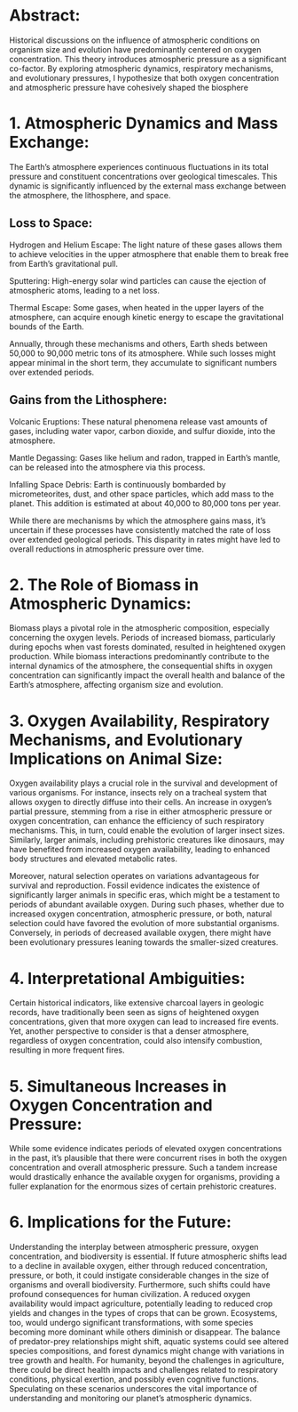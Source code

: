 # Abstract:
Historical discussions on the influence of atmospheric conditions on organism size and evolution have predominantly centered on oxygen concentration. This theory introduces atmospheric pressure as a significant co-factor. By exploring atmospheric dynamics, respiratory mechanisms, and evolutionary pressures, I hypothesize that both oxygen concentration and atmospheric pressure have cohesively shaped the biosphere

# 1. Atmospheric Dynamics and Mass Exchange:
The Earth’s atmosphere experiences continuous fluctuations in its total pressure and constituent concentrations over geological timescales. This dynamic is significantly influenced by the external mass exchange between the atmosphere, the lithosphere, and space.

## Loss to Space:
Hydrogen and Helium Escape: The light nature of these gases allows them to achieve velocities in the upper atmosphere that enable them to break free from Earth’s gravitational pull.

Sputtering: High-energy solar wind particles can cause the ejection of atmospheric atoms, leading to a net loss.

Thermal Escape: Some gases, when heated in the upper layers of the atmosphere, can acquire enough kinetic energy to escape the gravitational bounds of the Earth.

Annually, through these mechanisms and others, Earth sheds between 50,000 to 90,000 metric tons of its atmosphere. While such losses might appear minimal in the short term, they accumulate to significant numbers over extended periods.

## Gains from the Lithosphere:
Volcanic Eruptions: These natural phenomena release vast amounts of gases, including water vapor, carbon dioxide, and sulfur dioxide, into the atmosphere.

Mantle Degassing: Gases like helium and radon, trapped in Earth’s mantle, can be released into the atmosphere via this process.

Infalling Space Debris: Earth is continuously bombarded by micrometeorites, dust, and other space particles, which add mass to the planet. This addition is estimated at about 40,000 to 80,000 tons per year.

While there are mechanisms by which the atmosphere gains mass, it’s uncertain if these processes have consistently matched the rate of loss over extended geological periods. This disparity in rates might have led to overall reductions in atmospheric pressure over time.

# 2. The Role of Biomass in Atmospheric Dynamics:
Biomass plays a pivotal role in the atmospheric composition, especially concerning the oxygen levels. Periods of increased biomass, particularly during epochs when vast forests dominated, resulted in heightened oxygen production. While biomass interactions predominantly contribute to the internal dynamics of the atmosphere, the consequential shifts in oxygen concentration can significantly impact the overall health and balance of the Earth’s atmosphere, affecting organism size and evolution.

# 3. Oxygen Availability, Respiratory Mechanisms, and Evolutionary Implications on Animal Size:
Oxygen availability plays a crucial role in the survival and development of various organisms. For instance, insects rely on a tracheal system that allows oxygen to directly diffuse into their cells. An increase in oxygen’s partial pressure, stemming from a rise in either atmospheric pressure or oxygen concentration, can enhance the efficiency of such respiratory mechanisms. This, in turn, could enable the evolution of larger insect sizes. Similarly, larger animals, including prehistoric creatures like dinosaurs, may have benefited from increased oxygen availability, leading to enhanced body structures and elevated metabolic rates.

Moreover, natural selection operates on variations advantageous for survival and reproduction. Fossil evidence indicates the existence of significantly larger animals in specific eras, which might be a testament to periods of abundant available oxygen. During such phases, whether due to increased oxygen concentration, atmospheric pressure, or both, natural selection could have favored the evolution of more substantial organisms. Conversely, in periods of decreased available oxygen, there might have been evolutionary pressures leaning towards the smaller-sized creatures.

# 4. Interpretational Ambiguities:
Certain historical indicators, like extensive charcoal layers in geologic records, have traditionally been seen as signs of heightened oxygen concentrations, given that more oxygen can lead to increased fire events. Yet, another perspective to consider is that a denser atmosphere, regardless of oxygen concentration, could also intensify combustion, resulting in more frequent fires.

# 5. Simultaneous Increases in Oxygen Concentration and Pressure:
While some evidence indicates periods of elevated oxygen concentrations in the past, it’s plausible that there were concurrent rises in both the oxygen concentration and overall atmospheric pressure. Such a tandem increase would drastically enhance the available oxygen for organisms, providing a fuller explanation for the enormous sizes of certain prehistoric creatures.

# 6. Implications for the Future:
Understanding the interplay between atmospheric pressure, oxygen concentration, and biodiversity is essential. If future atmospheric shifts lead to a decline in available oxygen, either through reduced concentration, pressure, or both, it could instigate considerable changes in the size of organisms and overall biodiversity. Furthermore, such shifts could have profound consequences for human civilization. A reduced oxygen availability would impact agriculture, potentially leading to reduced crop yields and changes in the types of crops that can be grown. Ecosystems, too, would undergo significant transformations, with some species becoming more dominant while others diminish or disappear. The balance of predator-prey relationships might shift, aquatic systems could see altered species compositions, and forest dynamics might change with variations in tree growth and health. For humanity, beyond the challenges in agriculture, there could be direct health impacts and challenges related to respiratory conditions, physical exertion, and possibly even cognitive functions. Speculating on these scenarios underscores the vital importance of understanding and monitoring our planet’s atmospheric dynamics.
